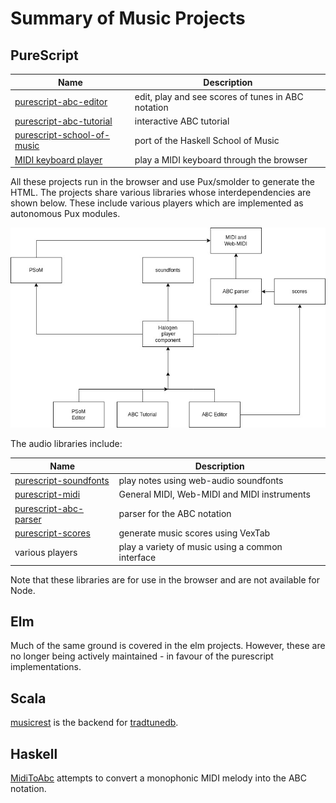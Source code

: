 Summary of Music Projects
=========================

PureScript
----------


| Name                       | Description                                        |
| -----------------------    | -------------------------------------------------- |
| [purescript-abc-editor](https://github.com/newlandsvalley/purescript-abc-editor)   | edit, play and see scores of tunes in ABC notation    |
| [purescript-abc-tutorial](https://github.com/newlandsvalley/purescript-abc-tutorial)    | interactive ABC tutorial                           |
| [purescript-school-of-music](https://github.com/newlandsvalley/purescript-school-of-music) | port of the Haskell School of Music |
| [MIDI keyboard player](https://github.com/newlandsvalley/purescript-midi-keyboard)            | play a MIDI keyboard through the browser  |

All these projects run in the browser and use Pux/smolder to generate the HTML. The projects share various libraries whose interdependencies are shown below. These include various players which are implemented as autonomous Pux modules. 

![dependencies](https://github.com/newlandsvalley/music-projects/blob/master/ps-dependencies.jpg)

The audio libraries include:


| Name                             | Description                                        |
| -------------------------------- | -------------------------------------------------- |
| [purescript-soundfonts](https://github.com/newlandsvalley/purescript-soundfonts) | play notes using web-audio soundfonts              |
| [purescript-midi](https://github.com/newlandsvalley/purescript-midi)                  | General MIDI, Web-MIDI and MIDI instruments                  |
| [purescript-abc-parser](https://github.com/newlandsvalley/purescript-abc-parser)            | parser for the ABC notation                        |
| [purescript-scores](https://github.com/newlandsvalley/purescript-scores)                | generate music scores using VexTab                 |
| various players                  | play a variety of music using a common interface   |

Note that these libraries are for use in the browser and are not available for Node.


Elm
---

Much of the same ground is covered in the elm projects.  However, these are no longer being actively maintained - in favour of the purescript implementations.

Scala
-----

[musicrest](https://github.com/newlandsvalley/musicrest) is the backend for [tradtunedb](http://www.tradtunedb.org.uk/).

Haskell
-------

[MidiToAbc](https://github.com/newlandsvalley/MidiToAbc) attempts to convert a monophonic MIDI melody into the ABC notation.